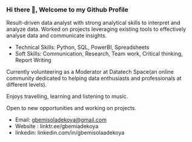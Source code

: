 ### Hi there 👋, Welcome to my Github Profile

Result-driven data analyst with strong analytical skills to interpret and analyze data. 
Worked on projects leveraging existing tools to effectively analyse data and communicate insights.

* Technical Skills: Python, SQL, PowerBI, Spreadsheets
* Soft Skills: Communication, Research, Team work, Critical thinking, Report Writing

Currently volunteering as a Moderator at Datatech Space(an online community dedicated to helping data enthusiasts and professionals at different levels).

Enjoys travelling, learning and listening to music.

Open to new opportunities and working on projects.

* Email: gbemisoladekoya@gmail.com
* Website : linktr.ee/gbemiadekoya
* linkedin: linkedin.com/in/gbemisolaadekoya
